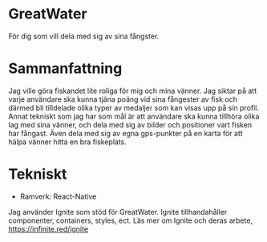 # GreatWater
För dig som vill dela med sig av sina fångster.

# Sammanfattning
Jag ville göra fiskandet lite roliga för mig och mina vänner. Jag siktar på att varje användare ska kunna tjäna poäng vid sina fångester av fisk och därmed bli tilldelade olika typer av medaljer som kan visas upp på sin profil. Annat tekniskt som jag har som mål är att användare ska kunna tillhöra olika lag med sina vänner, och dela med sig av bilder och positioner vart fisken har fångast. Även dela med sig av egna gps-punkter på en karta för att hälpa vänner hitta en bra fiskeplats.

# Tekniskt
 * Ramverk: React-Native
 
 Jag använder Ignite som stöd för GreatWater. Ignite tillhandahåller componenter, containers, styles, ect.
 Läs mer om Ignite och deras arbete, https://infinite.red/ignite
